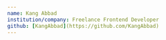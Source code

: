 ```yaml
---
name: Kang Abbad
institution/company: Freelance Frontend Developer
github: [KangAbbad](https://github.com/KangAbbad)
---
```

